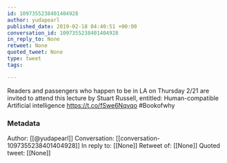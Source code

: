 ```yaml
---
id: 1097355238401404928
author: yudapearl
published_date: 2019-02-18 04:40:51 +00:00
conversation_id: 1097355238401404928
in_reply_to: None
retweet: None
quoted_tweet: None
type: tweet
tags:

---
```


Readers and passengers who happen to be in LA on Thursday 2/21 are invited to attend this lecture by Stuart Russell, entitled: Human-compatible Artificial intelligence https://t.co/fSwe6Nqvqo
#Bookofwhy

### Metadata

Author: [[@yudapearl]]
Conversation: [[conversation-1097355238401404928]]
In reply to: [[None]]
Retweet of: [[None]]
Quoted tweet: [[None]]
